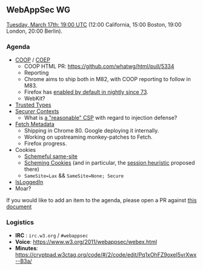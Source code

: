 ## WebAppSec WG

[Tuesday, March 17th: 19:00 UTC](https://www.timeanddate.com/worldclock/fixedtime.html?iso=20200317T1900) (12:00 California, 15:00 Boston, 19:00 London, 20:00 Berlin).

### Agenda

* [COOP](https://gist.github.com/annevk/6f2dd8c79c77123f39797f6bdac43f3e) / [COEP](https://mikewest.github.io/corpp/)
  * COOP HTML PR: https://github.com/whatwg/html/pull/5334
  * Reporting
  * Chrome aims to ship both in M82, with COOP reporting to follow in M83.
  * Firefox has [enabled by default in nightly since 73](https://developer.mozilla.org/en-US/docs/Web/JavaScript/Reference/Global_Objects/SharedArrayBuffer/Planned_changes).
  * WebKit?
* [Trusted Types](https://w3c.github.io/webappsec-trusted-types/dist/spec/)
* [Secur<em>er</em> Contexts](https://github.com/mikewest/securer-contexts)
  * What is [a "reasonable" CSP](https://chromium.googlesource.com/chromium/src/+/master/docs/security/web-mitigation-metrics.md) with regard to injection defense?
* [Fetch Metadata](https://w3c.github.io/webappsec-fetch-metadata/)
  * Shipping in Chrome 80. Google deploying it internally.
  * Working on upstreaming monkey-patches to Fetch.
  * Firefox progress.
* Cookies
  * [Schemeful same-site](https://github.com/mikewest/cookie-incrementalism/pull/3)
  * [Scheming Cookies](https://github.com/mikewest/scheming-cookies) (and in particular, the [session heuristic](https://github.com/mikewest/scheming-cookies#cookies-lifetime) proposed there)
  * `SameSite=Lax` && `SameSite=None; Secure`
* [IsLoggedIn](https://github.com/WebKit/explainers/tree/master/IsLoggedIn)
* Moar?

If you would like to add an item to the agenda, please open a PR against [this document](https://github.com/w3c/webappsec/blob/master/meetings/2020/2020-01-21-agenda.md)

### Logistics

*   **IRC** : `irc.w3.org` / `#webappsec`
*   **Voice**: <https://www.w3.org/2011/webappsec/webex.html>
*   **Minutes**: https://cryptpad.w3ctag.org/code/#/2/code/edit/Pq1xOhFZ9oxeI5vrXwx--B3a/
